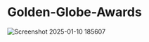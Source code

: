 # Golden-Globe-Awards
![Screenshot 2025-01-10 185607](https://github.com/user-attachments/assets/37d8a94c-11ac-4977-8773-dbd837504fab)
